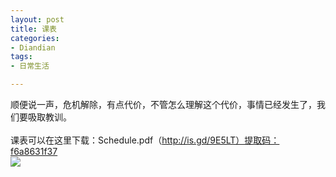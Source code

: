 ```yaml
---
layout: post
title: 课表
categories:
- Diandian
tags:
- 日常生活

---
```

顺便说一声，危机解除，有点代价，不管怎么理解这个代价，事情已经发生了，我们要吸取教训。
<br />
<br />课表可以在这里下载：Schedule.pdf（http://is.gd/9E5LT）提取码：f6a8631f37
<br />
<img src="http://m1.img.srcdd.com/farm4/d/2012/0627/10/AAD38B394FA1720EBB63A9B01E9314F9_B500_900_500_432.PNG" />